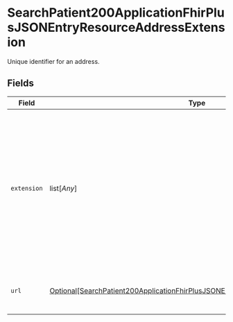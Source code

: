 # SearchPatient200ApplicationFhirPlusJSONEntryResourceAddressExtension

Unique identifier for an address.


## Fields

| Field                                                                                                                                                                                              | Type                                                                                                                                                                                               | Required                                                                                                                                                                                           | Description                                                                                                                                                                                        |
| -------------------------------------------------------------------------------------------------------------------------------------------------------------------------------------------------- | -------------------------------------------------------------------------------------------------------------------------------------------------------------------------------------------------- | -------------------------------------------------------------------------------------------------------------------------------------------------------------------------------------------------- | -------------------------------------------------------------------------------------------------------------------------------------------------------------------------------------------------- |
| `extension`                                                                                                                                                                                        | list[*Any*]                                                                                                                                                                                        | :heavy_minus_sign:                                                                                                                                                                                 | Specification of address key system and address key value. Contains exactly two items: one describing the code system the Address Key uses, and the other specifying the value of the Address Key. |
| `url`                                                                                                                                                                                              | [Optional[SearchPatient200ApplicationFhirPlusJSONEntryResourceAddressExtensionURL]](../../models/operations/searchpatient200applicationfhirplusjsonentryresourceaddressextensionurl.md)            | :heavy_minus_sign:                                                                                                                                                                                 | URL of specification of the AddressKey extension.                                                                                                                                                  |